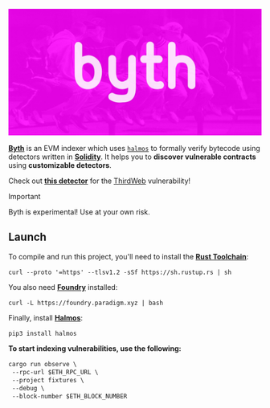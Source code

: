 <p align="center">
  <img src="public/byth.jpg" alt="Byth is the symbolic indexer for Ethereum."/>
</p>

[**Byth**](https://github.com/cawfree/byth) is an EVM indexer which uses [`halmos`](https://github.com/a16z/halmos) to formally verify bytecode using detectors written in [__Solidity__](https://github.com/ethereum/solidity). It helps you to **discover vulnerable contracts** using **customizable detectors**.

Check out [**this detector**](https://github.com/cawfree/byth/blob/c5c01fdc0444a7070052881ef9e93b1061602288/fixtures/test/Fixtures.t.sol#L36C5-L65C6) for the [ThirdWeb](https://blog.thirdweb.com/vulnerability-report/) vulnerability!

> [!IMPORTANT]
> Byth is experimental! Use at your own risk.

## Launch

To compile and run this project, you'll need to install the [__Rust Toolchain__](https://www.rust-lang.org/tools/install):

```shell
curl --proto '=https' --tlsv1.2 -sSf https://sh.rustup.rs | sh
```

You also need [__Foundry__](https://getfoundry.sh/) installed:

```shell
curl -L https://foundry.paradigm.xyz | bash
```

Finally, install [__Halmos__](https://github.com/a16z/halmos):

```shell
pip3 install halmos
```

**To start indexing vulnerabilities, use the following:**

```shell
cargo run observe \
 --rpc-url $ETH_RPC_URL \
 --project fixtures \
 --debug \
 --block-number $ETH_BLOCK_NUMBER
```
